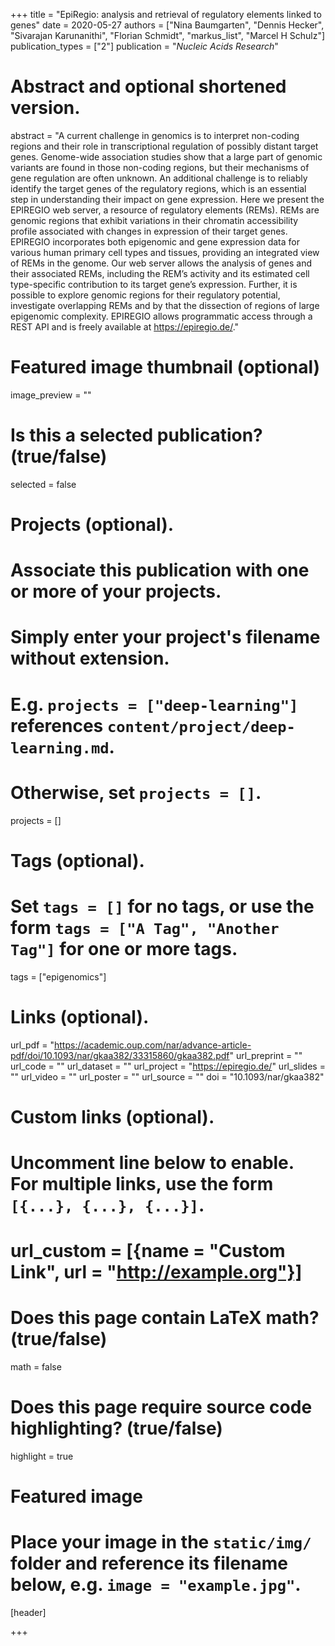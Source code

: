 +++
title = "EpiRegio: analysis and retrieval of regulatory elements linked to genes"
date = 2020-05-27
authors = ["Nina Baumgarten", "Dennis Hecker", "Sivarajan Karunanithi", "Florian Schmidt", "markus_list", "Marcel H Schulz"]
publication_types = ["2"]
publication = "*Nucleic Acids Research*"

# Abstract and optional shortened version.
abstract = "A current challenge in genomics is to interpret non-coding regions and their role in transcriptional regulation of possibly distant target genes. Genome-wide association studies show that a large part of genomic variants are found in those non-coding regions, but their mechanisms of gene regulation are often unknown. An additional challenge is to reliably identify the target genes of the regulatory regions, which is an essential step in understanding their impact on gene expression. Here we present the EPIREGIO web server, a resource of regulatory elements (REMs). REMs are genomic regions that exhibit variations in their chromatin accessibility profile associated with changes in expression of their target genes. EPIREGIO incorporates both epigenomic and gene expression data for various human primary cell types and tissues, providing an integrated view of REMs in the genome. Our web server allows the analysis of genes and their associated REMs, including the REM’s activity and its estimated cell type-specific contribution to its target gene’s expression. Further, it is possible to explore genomic regions for their regulatory potential, investigate overlapping REMs and by that the dissection of regions of large epigenomic complexity. EPIREGIO allows programmatic access through a REST API and is freely available at https://epiregio.de/."

# Featured image thumbnail (optional)
image_preview = ""

# Is this a selected publication? (true/false)
selected = false

# Projects (optional).
#   Associate this publication with one or more of your projects.
#   Simply enter your project's filename without extension.
#   E.g. `projects = ["deep-learning"]` references `content/project/deep-learning.md`.
#   Otherwise, set `projects = []`.
projects = []

# Tags (optional).
#   Set `tags = []` for no tags, or use the form `tags = ["A Tag", "Another Tag"]` for one or more tags.
tags = ["epigenomics"]

# Links (optional).
url_pdf = "https://academic.oup.com/nar/advance-article-pdf/doi/10.1093/nar/gkaa382/33315860/gkaa382.pdf"
url_preprint = ""
url_code = ""
url_dataset = ""
url_project = "https://epiregio.de/"
url_slides = ""
url_video = ""
url_poster = ""
url_source = ""
doi = "10.1093/nar/gkaa382"

# Custom links (optional).
#   Uncomment line below to enable. For multiple links, use the form `[{...}, {...}, {...}]`.
# url_custom = [{name = "Custom Link", url = "http://example.org"}]

# Does this page contain LaTeX math? (true/false)
math = false

# Does this page require source code highlighting? (true/false)
highlight = true

# Featured image
# Place your image in the `static/img/` folder and reference its filename below, e.g. `image = "example.jpg"`.
[header]

+++
